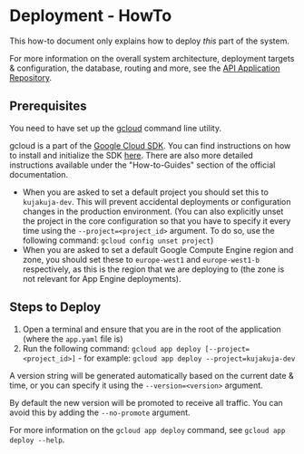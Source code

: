 # Deployment - HowTo

This how-to document only explains how to deploy *this* part of the system.

For more information on the overall system architecture, deployment targets & configuration, the database, routing and more, see the
[API Application Repository](https://github.com/kujakuja/3.0_api).

## Prerequisites

You need to have set up the [gcloud](https://cloud.google.com/sdk/gcloud/) command line utility.

gcloud is a part of the [Google Cloud SDK](https://cloud.google.com/sdk/docs/). You can find instructions on how to install and initialize the SDK
[here](https://cloud.google.com/sdk/docs/). There are also more detailed instructions available under the "How-to-Guides" section of the official documentation.

* When you are asked to set a default project you should set this to `kujakuja-dev`. This will prevent accidental deployments or configuration changes in the production
environment. (You can also explicitly unset the project in the core configuration so that you have to specify it every time using the `--project=<project_id>` argument. To do so,
use the following command: `gcloud config unset project`)
* When you are asked to set a default Google Compute Engine region and zone, you should set these to `europe-west1` and `europe-west1-b` respectively, as this is the region that we
 are deploying to (the zone is not relevant for App Engine deployments).

## Steps to Deploy

1. Open a terminal and ensure that you are in the root of the application (where the `app.yaml` file is)
2. Run the following command: `gcloud app deploy [--project=<project_id>]` - for example: `gcloud app deploy --project=kujakuja-dev`

A version string will be generated automatically based on the current date & time, or you can specify it using the `--version=<version>` argument.

By default the new version will be promoted to receive all traffic. You can avoid this by adding the `--no-promote` argument.

For more information on the `gcloud app deploy` command, see `gcloud app deploy --help`.
